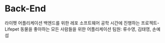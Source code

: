 # Back-End
라이펫 어플리케이션 백엔드를 위한 레포
소프트웨어 공학 시간에 진행하는 프로젝트-Lifepet
동물을 좋아하는 모든 사람들을 위한 어플리케이션
팀원: 류수영, 김태영, 손예섬

